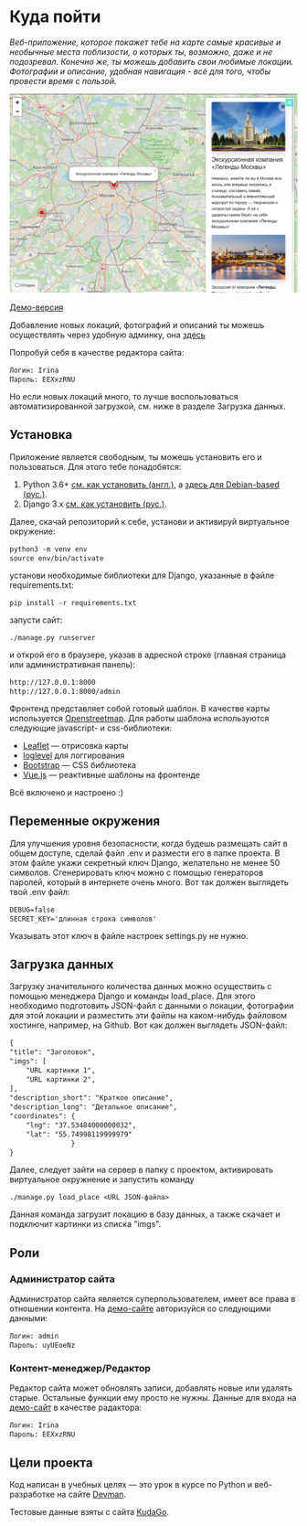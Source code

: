 # Куда пойти

*Веб-приложение, которое покажет тебе на карте самые красивые и необычные места поблизости, о которых ты, возможно, даже и не подозревал. Конечно же, ты можешь добавить свои любимые локации. Фотографии и описание, удобная навигация - всё для того, чтобы провести время с пользой.*

![Скриншот приложения](where_to_go_screenshot.png)

[Демо-версия](http://where-to-go.otprojects.ru/)

Добавление новых локаций, фотографий и описаний ты можешь осуществлять через удобную админку, она [здесь](http://where-to-go.otprojects.ru/admin/)

Попробуй себя в качестве редактора сайта:

    Логин: Irina
    Пароль: EEXxzRNU

Но если новых локаций много, то лучше воспользоваться автоматизированной загрузкой, см. ниже в разделе Загрузка данных.

## Установка

Приложение является свободным, ты можешь установить его и пользоваться. Для этого тебе понадобятся:
1. Python 3.6+ [см. как установить (англ.)](https://realpython.com/installing-python/), а [здесь для Debian-based (рус.)](http://userone.ru/?q=node/41).
2. Django 3.x [см. как установить (рус.)](https://developer.mozilla.org/ru/docs/Learn/Server-side/Django/development_environment).

Далее, скачай репозиторий к себе, установи и активируй виртуальное окружение: 

    python3 -m venv env
    source env/bin/activate

установи необходимые библиотеки для Django, указанные в файле requirements.txt:

    pip install -r requirements.txt

запусти сайт:

    ./manage.py runserver

и открой его в браузере, указав в адресной строке (главная страница или административная панель):

    http://127.0.0.1:8000
    http://127.0.0.1:8000/admin


Фронтенд представляет собой готовый шаблон. В качестве карты используется [Openstreetmap](https://www.openstreetmap.org). Для работы шаблона используются следующие javascript- и css-библиотеки:
* [Leaflet](https://leafletjs.com/) — отрисовка карты
* [loglevel](https://www.npmjs.com/package/loglevel) для логгирования
* [Bootstrap](https://getbootstrap.com/) — CSS библиотека
* [Vue.js](https://ru.vuejs.org/) — реактивные шаблоны на фронтенде

Всё включено и настроено :)

## Переменные окружения

Для улучшения уровня безопасности, когда будешь размещать сайт в общем доступе, сделай файл .env и размести его в папке проекта. В этом файле укажи секретный ключ Django, желательно не менее 50 символов. Сгенерировать ключ можно с помощью генераторов паролей, который в интернете очень много. Вот так должен выглядеть твой .env файл:

    DEBUG=false
    SECRET_KEY='длинная строка символов'

Указывать этот ключ в файле настроек settings.py не нужно.

## Загрузка данных

Загрузку значительного количества данных можно осуществить с помощью менеджера Django и команды load_place. Для этого необходимо подготовить JSON-файл с данными о локации, фотографии для этой локации и разместить эти файлы на каком-нибудь файловом хостинге, например, на Github. Вот как должен выглядеть JSON-файл:

    {
    "title": "Заголовок",
    "imgs": [
        "URL картинки 1",
        "URL картинки 2",
    ],
    "description_short": "Краткое описание",
    "description_long": "Детальное описание",
    "coordinates": {
        "lng": "37.53484000000032",
        "lat": "55.74998119999979"
                   }
    }

Далее, следует зайти на сервер в папку с проектом, активировать виртуальное окружнение и запустить команду

    ./manage.py load_place <URL JSON-файла>

Данная команда загрузит локацию в базу данных, а также скачает и подключит картинки из списка "imgs". 

## Роли

### Администратор сайта

Администратор сайта является суперпользователем, имеет все права в отношении контента. На [демо-сайте](http://where-to-go.otprojects.ru/admin/) авторизуйся со следующими данными:

    Логин: admin
    Пароль: uyUEoeNz

### Контент-менеджер/Редактор

Редактор сайта может обновлять записи, добавлять новые или удалять старые. Остальные функции ему просто не нужны. 
Данные для входа на [демо-сайт](http://where-to-go.otprojects.ru/admin/) в качестве радактора:

    Логин: Irina
    Пароль: EEXxzRNU

## Цели проекта

Код написан в учебных целях — это урок в курсе по Python и веб-разработке на сайте [Devman](https://dvmn.org).

Тестовые данные взяты с сайта [KudaGo](https://kudago.com).

